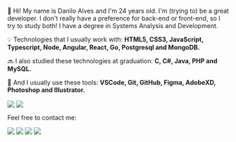 <p align="left">
  🌈 Hi! My name is Danilo Alves and I'm 24 years old.
  I'm (trying to) be a great developer. I don't really have a preference for back-end or front-end, so I try to study both!
  I have a degree in Systems Analysis and Development.
</p>
<p align="left">
  💡 Technologies that I usually work with: 
  <strong>HTML5, CSS3, JavaScript, Typescript, Node, Angular, React, Go, Postgresql and MongoDB.</strong>
</p>
<p align="left">
  🔜 I also studied these technologies at graduation: 
  <strong>C, C#, Java, PHP and MySQL.</strong>
</p>
<p align="left">
  🔧 And I usually use these tools: 
  <strong>VSCode, Git, GitHub, Figma, AdobeXD, Photoshop and Illustrator.</strong>
</p>
<img align="center" src="https://github-readme-stats.vercel.app/api?username=mizek1&count_private=true&theme=graywhite&hide=stars&hide_title=true" />
<img align="center" src="https://github-readme-stats.vercel.app/api/wakatime?username=mizek1&layout=compact" />

<p align="left">
  Feel free to contact me:
</p>
<p align="left">
<a href="mailto:daniloalves@aluno.fapce.edu.br" alt="Gmail">
<img src="https://img.shields.io/badge/-Gmail-e34c41?style=flat-square&labelColor=e34c41&logo=gmail&logoColor=white&link=daniloalves@aluno.fapce.edu.br" /></a>
<a href="https://www.linkedin.com/in/alves-danilo" alt="Linkedin">
<img src="https://img.shields.io/badge/-Linkedin-blue?style=flat-square&logo=Linkedin&logoColor=white&link=https://www.linkedin.com/in/alves-danilo" /></a>
<a href="https://api.whatsapp.com/send?phone=5588996138284&text=Olá%20Danilo" alt="WhatsApp">
<img src="https://img.shields.io/badge/-WhatsApp-3CB371?style=flat-square&labelColor=3CB371&logo=whatsapp&logoColor=white&link=https://api.whatsapp.com/send?phone=5588996138284&text=Olá%20Danilo"/></a>
<a href="https://www.instagram.com/mizekd/" alt="Instagram">
<img src="https://img.shields.io/badge/-Instagram-DF0174?style=flat-square&labelColor=DF0174&logo=instagram&logoColor=white&link=https://www.instagram.com/mizekd/"/></a>
</p>
